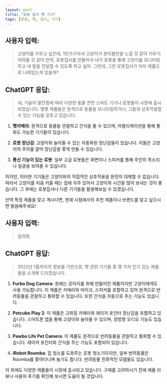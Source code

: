 ```yaml
---
layout: post
title: "로봇 집사 펫 기기"
tags: [로봇, 펫, 집사, 기기]
---
```


## 사용자 입력:
> 고양이를 키우고 싶은데, 1인가구라서 고양이가 분리불안을 느낄 것 같아 키우기 어려울 것 같아.만약, 로봇집사를 만들어서 내가 로봇을 통해 고양이를 모니터링하고 내 말을 전달할 수 있도록 하고 싶어. 그런데, 그런 로봇집사가 이미 제품으로 나와있는게 있을까?

## ChatGPT 응답:
> 네, 기술이 발전함에 따라 다양한 동물 관련 스마트 기기나 로봇들이 시장에 출시되었습니다. 몇몇 제품들은 원격으로 동물을 모니터링하거나, 그들과 상호작용할 수 있는 기능을 갖추고 있습니다.

1. **펫카메라**: 원격으로 동물을 관찰하고 간식을 줄 수 있으며, 어플리케이션을 통해 통화도 가능한 기기들이 있습니다.

2. **로봇 장난감**: 고양이와 놀아줄 수 있는 자동화된 장난감들이 있습니다. 이들은 고양이의 주의를 끌어 장난감을 쫓게 만들 수 있습니다.

3. **통신 기능이 있는 로봇**: 일부 고급 로봇들은 화면이나 스피커를 통해 주인의 목소리나 얼굴을 보여줄 수 있습니다.

하지만, 이러한 기기들은 고양이와의 직접적인 상호작용을 완전히 대체할 수 없습니다. 따라서 고양이를 처음 키울 때는 집에 자주 있어서 고양이와 시간을 많이 보내는 것이 좋습니다. 그 후에는 로봇집사나 다른 기기들을 활용해보실 수 있겠습니다.

만약 특정 제품을 찾고 계시다면, 현재 시점에서의 추천 제품이나 브랜드를 알고 싶으시면 말씀해주세요!

## 사용자 입력:
> 알려줘

## ChatGPT 응답:
> 2022년 1월까지의 정보를 기반으로, 펫 관련 기기들 중 몇 가지 인기 있는 제품들을 소개해 드리겠습니다.

1. **Furbo Dog Camera**: 원래는 강아지를 위해 만들어진 제품이지만 고양이에게도 사용 가능합니다. 이 제품은 카메라와 마이크, 스피커를 포함하고 있어 원격으로 반려동물을 관찰하고 통화할 수 있습니다. 또한 간식을 자동으로 주는 기능도 있습니다.

2. **Petcube Play 2**: 이 제품은 고화질 카메라와 레이저 포인터 장난감을 포함하고 있습니다. 스마트폰 앱을 통해 고양이와 놀아줄 수 있으며, 양방향 오디오 기능도 있습니다.

3. **Pawbo Life Pet Camera**: 이 제품도 원격으로 반려동물을 관찰하고 통화할 수 있습니다. 레이저 포인터와 간식을 주는 기능도 포함되어 있습니다.

4. **iRobot Roomba**: 집 청소를 도와주는 로봇 청소기이지만, 일부 반려동물은 Roomba를 쫓아다니며 놀기도 합니다. 반려동물 친화적인 모델들도 있습니다.

이 외에도 다양한 제품들이 시장에 출시되고 있습니다. 구매를 고려하시기 전에 제품 리뷰나 사용자 후기를 확인해 보시면 도움이 될 것입니다.

